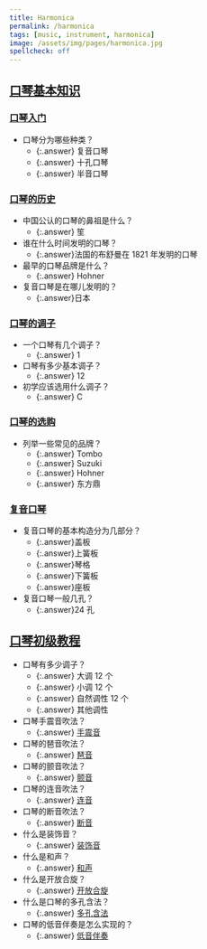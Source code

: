 ```yaml
---
title: Harmonica
permalink: /harmonica
tags: [music, instrument, harmonica]
image: /assets/img/pages/harmonica.jpg
spellcheck: off
---
```


## [口琴基本知识](http://www.xuekouqin.com)

### [口琴入门](http://www.xuekouqin.com/rumen/index.html)

- 口琴分为哪些种类？
  - {:.answer} 复音口琴
  - {:.answer} 十孔口琴
  - {:.answer} 半音口琴

### [口琴的历史](http://www.xuekouqin.com/rumen/lishi.html)

- 中国公认的口琴的鼻祖是什么？
  - {:.answer} 笙
- 谁在什么时间发明的口琴？
  - {:.answer}法国的布舒曼在 1821 年发明的口琴
- 最早的口琴品牌是什么？
  - {:.answer} Hohner
- 复音口琴是在哪儿发明的？
  - {:.answer}日本

### [口琴的调子](http://www.xuekouqin.com/rumen/diaozi.html)

- 一个口琴有几个调子？
  - {:.answer} 1
- 口琴有多少基本调子？
  - {:.answer} 12
- 初学应该选用什么调子？
  - {:.answer} C

### [口琴的选购](http://www.xuekouqin.com/rumen/xuan.html)

- 列举一些常见的品牌？
  - {:.answer} Tombo
  - {:.answer} Suzuki
  - {:.answer} Hohner
  - {:.answer} 东方鼎

### [复音口琴](http://www.xuekouqin.com/rumen/fuyin.html)

- 复音口琴的基本构造分为几部分？
  - {:.answer}盖板
  - {:.answer}上簧板
  - {:.answer}琴格
  - {:.answer}下簧板
  - {:.answer}座板
- 复音口琴一般几孔？
  - {:.answer}24 孔

## [口琴初级教程](https://www.bilibili.com/video/BV1Rb411j7kq?q=1)

- 口琴有多少调子？
  - {:.answer} 大调 12 个
  - {:.answer} 小调 12 个
  - {:.answer} 自然调性 12 个
  - {:.answer} 其他调性
- 口琴手震音吹法？
  - {:.answer} [手震音](https://www.bilibili.com/video/BV1Rb411j7kq?t=6m30s)
- 口琴的琶音吹法？
  - {:.answer} [琶音](https://www.bilibili.com/video/BV1Rb411j7kq?t=10m30s)
- 口琴的颤音吹法？
  - {:.answer} [颤音](https://www.bilibili.com/video/BV1Rb411j7kq?t=12m30s)
- 口琴的连音吹法？
  - {:.answer} [连音](https://www.bilibili.com/video/BV1Rb411j7kq?t=14m08s)
- 口琴的断音吹法？
  - {:.answer} [断音](https://www.bilibili.com/video/BV1Rb411j7kq?t=16m18s)
- 什么是装饰音？
  - {:.answer} [装饰音](https://www.bilibili.com/video/BV1Rb411j7kq?t=18m15s)
- 什么是和声？
  - {:.answer} [和声](https://www.bilibili.com/video/BV1Rb411j7kq?t=19m37s)
- 什么是开放合旋？
  - {:.answer} [开放合旋](https://www.bilibili.com/video/BV1Rb411j7kq?t=22m15s)
- 什么是口琴的多孔含法？
  - {:.answer} [多孔含法](https://www.bilibili.com/video/BV1Rb411j7kq?t=24m08s)
- 口琴的低音伴奏是怎么实现的？
  - {:.answer} [低音伴奏](https://www.bilibili.com/video/BV1Rb411j7kq?t=28m26s)

